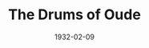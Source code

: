 ---
title: The Drums of Oude
date: 1932-02-09
closing_date:
layout: productions
featured_image:
image_caption:
image_credit:
playbill:
category:
Theatre: Theatre Jacksonville
cast:
- Mrs. Ann Clayton: Birsa Shepard
- Seargeant McDougal: C. Norman Harvey
- Capt. Hector McGregor: E.S. Beauchamp-Nobbs
- Abdul: Eugene LeaMond
- Ghazakl: Jack Richards
- Lieut. Alan Hartlay: John Salzer
- Sentry Stewart: Paul Speh
- Native Servant: William Cesery
crew:
- Director: Margaret Pumpelly
- Staging:
  - Dick Grether
  - Roy Richardson
  - Winston Fowler
understudies:
orchestra:
external_links:
---